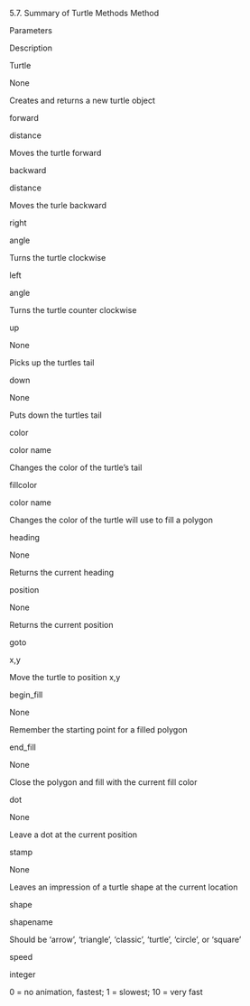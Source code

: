 5.7. Summary of Turtle Methods
Method

Parameters

Description

Turtle

None

Creates and returns a new turtle object

forward

distance

Moves the turtle forward

backward

distance

Moves the turle backward

right

angle

Turns the turtle clockwise

left

angle

Turns the turtle counter clockwise

up

None

Picks up the turtles tail

down

None

Puts down the turtles tail

color

color name

Changes the color of the turtle’s tail

fillcolor

color name

Changes the color of the turtle will use to fill a polygon

heading

None

Returns the current heading

position

None

Returns the current position

goto

x,y

Move the turtle to position x,y

begin_fill

None

Remember the starting point for a filled polygon

end_fill

None

Close the polygon and fill with the current fill color

dot

None

Leave a dot at the current position

stamp

None

Leaves an impression of a turtle shape at the current location

shape

shapename

Should be ‘arrow’, ‘triangle’, ‘classic’, ‘turtle’, ‘circle’, or ‘square’

speed

integer

0 = no animation, fastest; 1 = slowest; 10 = very fast